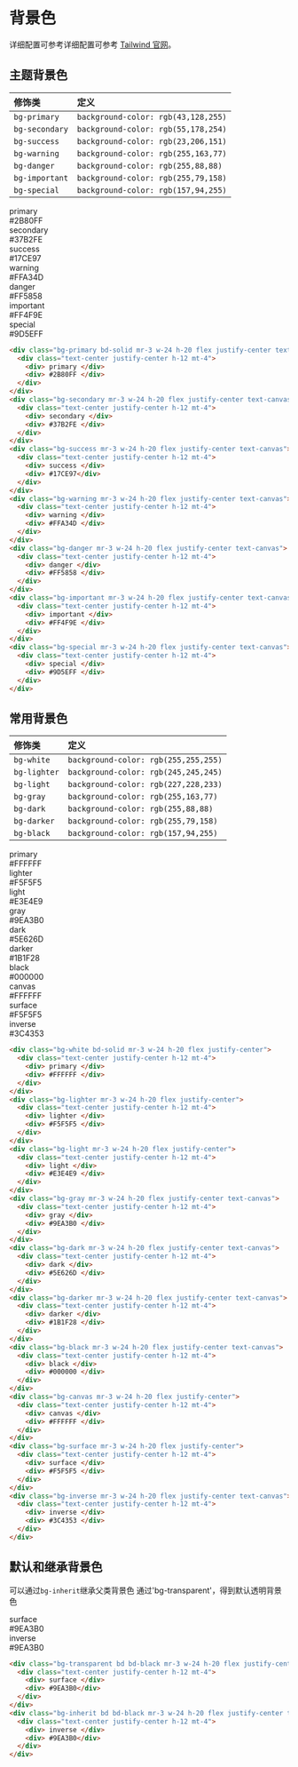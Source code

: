 # 背景色

详细配置可参考详细配置可参考 [Tailwind 官网](https://www.tailwindcss.cn/docs/container)。

## 主题背景色

 | 修饰类        | 定义  |
 |:------------- |:----- |
 | `bg-primary`     | `background-color: rgb(43,128,255)`|
 | `bg-secondary`   | `background-color: rgb(55,178,254)`|
 | `bg-success`     | `background-color: rgb(23,206,151)`|
 | `bg-warning`     | `background-color: rgb(255,163,77)`|
 | `bg-danger`      | `background-color: rgb(255,88,88)`|
 | `bg-important`   | `background-color: rgb(255,79,158)`|
 | `bg-special`     | `background-color: rgb(157,94,255)`|

<Example class="flex flex-wrap gap-3">
  <div class="bg-primary bd-solid mr-3 w-24 h-20 flex justify-center text-canvas">
    <div class="text-center justify-center h-12 mt-4">
      <div> primary </div>
      <div> #2B80FF </div>
    </div>
  </div>
  <div class="bg-secondary mr-3 w-24 h-20 flex justify-center text-canvas">
    <div class="text-center justify-center h-12 mt-4">
      <div> secondary </div>
      <div> #37B2FE </div>
    </div>
  </div>
  <div class="bg-success mr-3 w-24 h-20 flex justify-center text-canvas">
    <div class="text-center justify-center h-12 mt-4">
      <div> success </div>
      <div> #17CE97</div>
    </div>
  </div>
  <div class="bg-warning mr-3 w-24 h-20 flex justify-center text-canvas">
    <div class="text-center justify-center h-12 mt-4">
      <div> warning </div>
      <div> #FFA34D </div>
    </div>
  </div>
  <div class="bg-danger mr-3 w-24 h-20 flex justify-center text-canvas">
    <div class="text-center justify-center h-12 mt-4">
      <div> danger </div>
      <div> #FF5858 </div>
    </div>
  </div>
  <div class="bg-important mr-3 w-24 h-20 flex justify-center text-canvas">
    <div class="text-center justify-center h-12 mt-4">
      <div> important </div>
      <div> #FF4F9E </div>
    </div>
  </div>
  <div class="bg-special mr-3 w-24 h-20 flex justify-center text-canvas">
    <div class="text-center justify-center h-12 mt-4">
      <div> special </div>
      <div> #9D5EFF </div>
    </div>
  </div>
</Example>

```html
<div class="bg-primary bd-solid mr-3 w-24 h-20 flex justify-center text-canvas">
  <div class="text-center justify-center h-12 mt-4">
    <div> primary </div>
    <div> #2B80FF </div>
  </div>
</div>
<div class="bg-secondary mr-3 w-24 h-20 flex justify-center text-canvas">
  <div class="text-center justify-center h-12 mt-4">
    <div> secondary </div>
    <div> #37B2FE </div>
  </div>
</div>
<div class="bg-success mr-3 w-24 h-20 flex justify-center text-canvas">
  <div class="text-center justify-center h-12 mt-4">
    <div> success </div>
    <div> #17CE97</div>
  </div>
</div>
<div class="bg-warning mr-3 w-24 h-20 flex justify-center text-canvas">
  <div class="text-center justify-center h-12 mt-4">
    <div> warning </div>
    <div> #FFA34D </div>
  </div>
</div>
<div class="bg-danger mr-3 w-24 h-20 flex justify-center text-canvas">
  <div class="text-center justify-center h-12 mt-4">
    <div> danger </div>
    <div> #FF5858 </div>
  </div>
</div>
<div class="bg-important mr-3 w-24 h-20 flex justify-center text-canvas">
  <div class="text-center justify-center h-12 mt-4">
    <div> important </div>
    <div> #FF4F9E </div>
  </div>
</div>
<div class="bg-special mr-3 w-24 h-20 flex justify-center text-canvas">
  <div class="text-center justify-center h-12 mt-4">
    <div> special </div>
    <div> #9D5EFF </div>
  </div>
</div>
```

## 常用背景色
  | 修饰类        | 定义  |
  |:------------- |:----- |
  | `bg-white`       | `background-color: rgb(255,255,255)`|
  | `bg-lighter`     | `background-color: rgb(245,245,245)`|
  | `bg-light`       | `background-color: rgb(227,228,233)`|
  | `bg-gray`     | `background-color: rgb(255,163,77)`|
  | `bg-dark`      | `background-color: rgb(255,88,88)`|
  | `bg-darker`   | `background-color: rgb(255,79,158)`|
  | `bg-black`     | `background-color: rgb(157,94,255)`|

<Example class="flex flex-wrap gap-3">
  <div class="bg-white bd-solid mr-3 w-24 h-20 flex justify-center">
    <div class="text-center justify-center h-12 mt-4">
      <div> primary </div>
      <div> #FFFFFF </div>
    </div>
  </div>
  <div class="bg-lighter mr-3 w-24 h-20 flex justify-center">
    <div class="text-center justify-center h-12 mt-4">
      <div> lighter </div>
      <div> #F5F5F5 </div>
    </div>
  </div>
  <div class="bg-light mr-3 w-24 h-20 flex justify-center">
    <div class="text-center justify-center h-12 mt-4">
      <div> light </div>
      <div> #E3E4E9 </div>
    </div>
  </div>
  <div class="bg-gray mr-3 w-24 h-20 flex justify-center text-canvas">
    <div class="text-center justify-center h-12 mt-4">
      <div> gray </div>
      <div> #9EA3B0 </div>
    </div>
  </div>
  <div class="bg-dark mr-3 w-24 h-20 flex justify-center text-canvas">
    <div class="text-center justify-center h-12 mt-4">
      <div> dark </div>
      <div> #5E626D </div>
    </div>
  </div>
  <div class="bg-darker mr-3 w-24 h-20 flex justify-center text-canvas">
    <div class="text-center justify-center h-12 mt-4">
      <div> darker </div>
      <div> #1B1F28 </div>
    </div>
  </div>
  <div class="bg-black mr-3 w-24 h-20 flex justify-center text-canvas">
    <div class="text-center justify-center h-12 mt-4">
      <div> black </div>
      <div> #000000 </div>
    </div>
  </div>
  <div class="bg-canvas mr-3 w-24 h-20 flex justify-center">
    <div class="text-center justify-center h-12 mt-4">
      <div> canvas </div>
      <div> #FFFFFF </div>
    </div>
  </div>
  <div class="bg-surface mr-3 w-24 h-20 flex justify-center">
    <div class="text-center justify-center h-12 mt-4">
      <div> surface </div>
      <div> #F5F5F5 </div>
    </div>
  </div>
  <div class="bg-inverse mr-3 w-24 h-20 flex justify-center text-canvas">
    <div class="text-center justify-center h-12 mt-4">
      <div> inverse </div>
      <div> #3C4353 </div>
    </div>
  </div>
</Example>

```html
<div class="bg-white bd-solid mr-3 w-24 h-20 flex justify-center">
  <div class="text-center justify-center h-12 mt-4">
    <div> primary </div>
    <div> #FFFFFF </div>
  </div>
</div>
<div class="bg-lighter mr-3 w-24 h-20 flex justify-center">
  <div class="text-center justify-center h-12 mt-4">
    <div> lighter </div>
    <div> #F5F5F5 </div>
  </div>
</div>
<div class="bg-light mr-3 w-24 h-20 flex justify-center">
  <div class="text-center justify-center h-12 mt-4">
    <div> light </div>
    <div> #E3E4E9 </div>
  </div>
</div>
<div class="bg-gray mr-3 w-24 h-20 flex justify-center text-canvas">
  <div class="text-center justify-center h-12 mt-4">
    <div> gray </div>
    <div> #9EA3B0 </div>
  </div>
</div>
<div class="bg-dark mr-3 w-24 h-20 flex justify-center text-canvas">
  <div class="text-center justify-center h-12 mt-4">
    <div> dark </div>
    <div> #5E626D </div>
  </div>
</div>
<div class="bg-darker mr-3 w-24 h-20 flex justify-center text-canvas">
  <div class="text-center justify-center h-12 mt-4">
    <div> darker </div>
    <div> #1B1F28 </div>
  </div>
</div>
<div class="bg-black mr-3 w-24 h-20 flex justify-center text-canvas">
  <div class="text-center justify-center h-12 mt-4">
    <div> black </div>
    <div> #000000 </div>
  </div>
</div>
<div class="bg-canvas mr-3 w-24 h-20 flex justify-center">
  <div class="text-center justify-center h-12 mt-4">
    <div> canvas </div>
    <div> #FFFFFF </div>
  </div>
</div>
<div class="bg-surface mr-3 w-24 h-20 flex justify-center">
  <div class="text-center justify-center h-12 mt-4">
    <div> surface </div>
    <div> #F5F5F5 </div>
  </div>
</div>
<div class="bg-inverse mr-3 w-24 h-20 flex justify-center text-canvas">
  <div class="text-center justify-center h-12 mt-4">
    <div> inverse </div>
    <div> #3C4353 </div>
  </div>
</div>
```

## 默认和继承背景色

可以通过`bg-inherit`继承父类背景色 通过'bg-transparent'，得到默认透明背景色 

<Example class="flex gap-3 bg-gray">
  <div class="bg-transparent bd bd-black mr-3 w-24 h-20 flex justify-center text-canvas">
    <div class="text-center justify-center h-12 mt-4">
      <div> surface </div>
      <div> #9EA3B0 </div>
    </div>
  </div>
  <div class="bg-inherit bd bd-black mr-3 w-24 h-20 flex justify-center text-canvas">
    <div class="text-center justify-center h-12 mt-4">
      <div> inverse </div>
      <div> #9EA3B0</div>
    </div>
  </div>
</Example>

```html
<div class="bg-transparent bd bd-black mr-3 w-24 h-20 flex justify-center text-canvas">
  <div class="text-center justify-center h-12 mt-4">
    <div> surface </div>
    <div> #9EA3B0</div>
  </div>
</div>
<div class="bg-inherit bd bd-black mr-3 w-24 h-20 flex justify-center text-canvas">
  <div class="text-center justify-center h-12 mt-4">
    <div> inverse </div>
    <div> #9EA3B0</div>
  </div>
</div>
```

